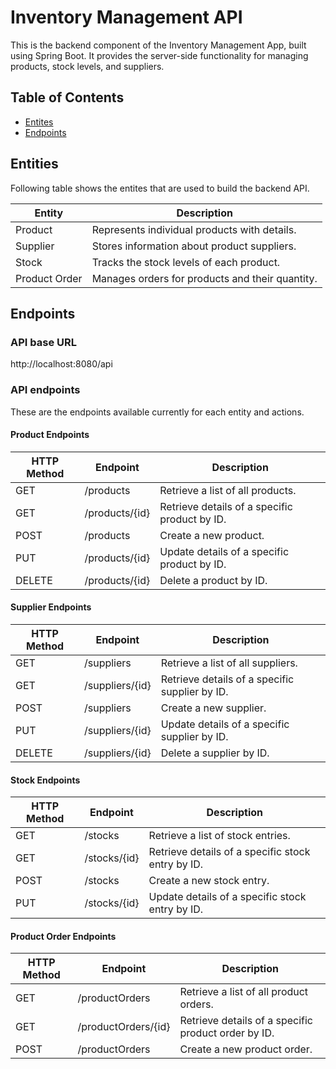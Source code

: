 
# Inventory Management API

This is the backend component of the Inventory Management App, built using Spring Boot. It provides the server-side functionality for managing products, stock levels, and suppliers.

## Table of Contents
- [Entites](#entites)
- [Endpoints](#endpoints)

## Entities

Following table shows the entites that are used to build the backend API.

| Entity          | Description                                    |
| --------------- | ---------------------------------------------- |
| Product         | Represents individual products with details.   |
| Supplier        | Stores information about product suppliers.     |
| Stock           | Tracks the stock levels of each product.       |
| Product Order   | Manages orders for products and their quantity. |

## Endpoints

### API base URL

http://localhost:8080/api

### API endpoints
These are the endpoints available currently for each entity and actions.

#### Product Endpoints
| HTTP Method | Endpoint               | Description                          |
| ----------- | ---------------------- | ------------------------------------ |
| GET         | /products          | Retrieve a list of all products.     |
| GET         | /products/{id}     | Retrieve details of a specific product by ID. |
| POST        | /products          | Create a new product.                |
| PUT         | /products/{id}     | Update details of a specific product by ID. |
| DELETE      | /products/{id}     | Delete a product by ID. |

#### Supplier Endpoints
| HTTP Method | Endpoint               | Description                          |
| ----------- | ---------------------- | ------------------------------------ |
| GET         | /suppliers         | Retrieve a list of all suppliers.    |
| GET         | /suppliers/{id}    | Retrieve details of a specific supplier by ID. |
| POST        | /suppliers         | Create a new supplier.               |
| PUT         | /suppliers/{id}    | Update details of a specific supplier by ID. |
| DELETE      | /suppliers/{id}    | Delete a supplier by ID.            |

#### Stock Endpoints
| HTTP Method | Endpoint               | Description                          |
| ----------- | ---------------------- | ------------------------------------ |
| GET         | /stocks             | Retrieve a list of stock entries.    |
| GET         | /stocks/{id}        | Retrieve details of a specific stock entry by ID. |
| POST        | /stocks             | Create a new stock entry.            |
| PUT         | /stocks/{id}        | Update details of a specific stock entry by ID. |

#### Product Order Endpoints
| HTTP Method | Endpoint               | Description                          |
| ----------- | ---------------------- | ------------------------------------ |
| GET         | /productOrders            | Retrieve a list of all product orders. |
| GET         | /productOrders/{id}       | Retrieve details of a specific product order by ID. |
| POST        | /productOrders            | Create a new product order.          |

